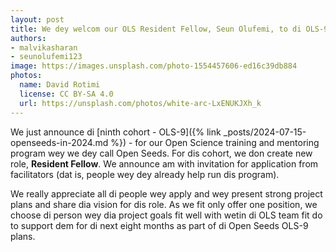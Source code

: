 ```yaml
---
layout: post
title: We dey welcom our OLS Resident Fellow, Seun Olufemi, to di OLS-9 Delivery Team
authors:
- malvikasharan
- seunolufemi123
image: https://images.unsplash.com/photo-1554457606-ed16c39db884
photos:
  name: David Rotimi
  license: CC BY-SA 4.0
  url: https://unsplash.com/photos/white-arc-LxENUKJXh_k
---
```


We just announce di [ninth cohort - OLS-9]({% link _posts/2024-07-15-openseeds-in-2024.md %}) - for our Open Science training and mentoring program wey we dey call Open Seeds. For dis cohort, we don create new role, **Resident Fellow**. We announce am with invitation for application from facilitators (dat is, people wey dey already help run dis program).

We really appreciate all di people wey apply and wey present strong project plans and share dia vision for dis role. As we fit only offer one position, we choose di person wey dia project goals fit well with wetin di OLS team fit do to support dem for di next eight months as part of di Open Seeds OLS-9 plans.


